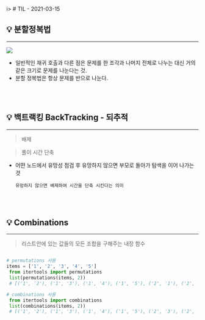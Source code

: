 i> # TIL - 2021-03-15

## 💡 분할정복법
<hr/>

<img src="https://t1.daumcdn.net/cfile/tistory/99BB27375D75CC2B2B"></img>

  - 일반적인 재귀 호출과 다른 점은 문제를 한 조각과 나머지 전체로 나누는 대신 거의 같은 크기로 문제를 나눈다는 것.
  - 분할 정복법은 항상 문제를 반으로 나눈다.


<br/><br/>
## 💡 백트랙킹 BackTracking - 되추적
<hr/>

> 배제

> 풀이 시간 단축

- 어떤 노드에서 유망성 점검 후 유망하지 않으면 부모로 돌아가 탐색을 이어 나가는것

  ``` 유망하지 않으면 배제하여 시간을 단축 시킨다는 의미 ``` 


<br/><br/>
## 💡 Combinations 
<hr/>

 > 리스트안에 있는 값들의 모든 조합을 구해주는 내장 함수

 ```python
 
 # permutations 사용
 items = ['1', '2', '3', '4', '5']
  from itertools import permutations
  list(permutations(items, 2))  
  # [('1', '2'), ('1', '3'), ('1', '4'), ('1', '5'), ('2', '1'), ('2', '3'), ('2', '4'), ('2', '5'), ('3', '1'), ('3', '2'), ('3', '4'), ('3', '5'), ('4', '1'), ('4', '2'), ('4', '3'), ('4', '5'), ('5', '1'), ('5', '2'), ('5', '3'), ('5', '4')]

 # combinations 사용
  from itertools import combinations
  list(combinations(items, 2))
  # [('1', '2'), ('1', '3'), ('1', '4'), ('1', '5'), ('2', '3'), ('2', '4'), ('2', '5'), ('3', '4'), ('3', '5'), ('4', '5')]

 ```

